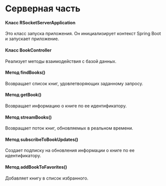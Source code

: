 # Серверная часть

#### Класс RSocketServerApplication
Это класс запуска приложения. Он инициализирует контекст Spring Boot и запускает приложение.
#### Класс BookController 
Реализует методы взаимодействия с базой данных.
#### Метод findBooks() 
Возвращает список книг, удовлетворяющих заданному запросу.
#### Метод getBook() 
Возвращает информацию о книге по ее идентификатору.
#### Метод streamBooks() 
Возвращает поток книг, обновляемых в реальном времени.
#### Метод subscribeToBookUpdates() 
Создает подписку на обновления информации о книге по ее идентификатору.
#### Метод addBookToFavorites() 
Добавляет книгу в список избранного.
